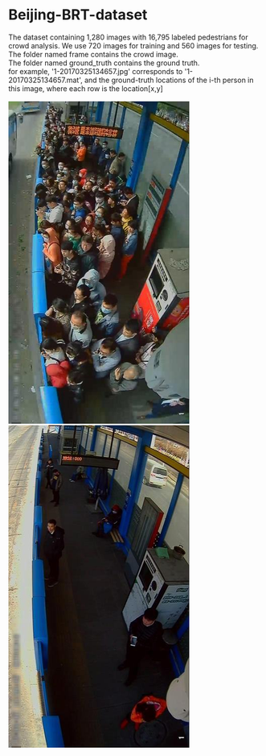 # Beijing-BRT-dataset
The dataset containing 1,280 images with 16,795 labeled pedestrians for crowd analysis. We use 720 images for training 
and 560 images for testing.<br>
The folder named frame contains the crowd image.<br>
The folder named ground_truth contains the ground truth.<br>
for example, '1-20170325134657.jpg' corresponds to '1-20170325134657.mat', and the ground-truth locations of the i-th 
person in this image, where each row is the location[x,y]<br>
<br>
![fig1](https://github.com/XMU-smartdsp/Beijing-BRT-dataset/blob/master/test/frame/1-20170506134847.jpg)  
![fig1](https://github.com/XMU-smartdsp/Beijing-BRT-dataset/blob/master/test/frame/1-20170419093954.jpg)
